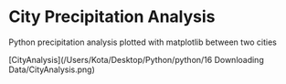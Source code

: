 # City Precipitation Analysis
 Python precipitation analysis plotted with matplotlib between two cities
 
 [CityAnalysis](/Users/Kota/Desktop/Python/python/16 Downloading Data/CityAnalysis.png)
